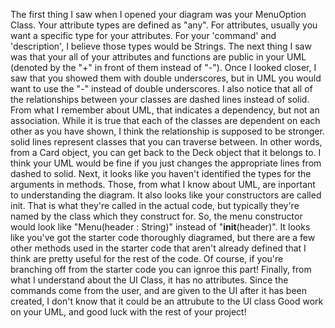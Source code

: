 The first thing I saw when I opened your diagram was your
MenuOption Class. Your attribute types are defined as "any". 
For attributes, usually you want a specific type for your 
attributes. For your 'command' and 'description', I believe 
those types would be Strings. 
The next thing I saw was that your all of your attributes and
functions are public in your UML (denoted by the "+" in front of them 
instead of "-"). Once I looked closer, I saw that you showed them with 
double underscores, but in UML you would want to use the "-" instead of 
double underscores.
I also notice that all of the relationships between your classes are dashed
lines instead of solid. From what I remember about UML, that indicates a
dependency, but not an association. While it is true that each of the
classes are dependent on each other as you have shown, I think the 
relationship is supposed to be stronger. solid lines represent classes that
you can traverse between. In other words, from a Card object, you can get
back to the Deck object that it belongs to. I think your UML would be fine
if you just changes the appropriate lines from dashed to solid.
Next, it looks like you haven't identified the types for the arguments in
methods. Those, from what I know about UML, are inportant to understanding
the diagram. 
It also looks like your constructors are called init. That is what they're
called in the actual code, but typically they're named by the class which 
they construct for. So, the menu constructor would look like 
"Menu(header : String)" instead of "__init__(header)". 
It looks like you've got the starter code thoroughly diagramed, but there
are a few other methods used in the starter code that aren't already defined
that I think are pretty useful for the rest of the code. Of course, if
you're branching off from the starter code you can ignroe this part!
Finally, from what I understand about the UI Class, it has no attributes.
Since the commands come from the user, and are given to the UI after it 
has been created, I don't know that it could be an attrubute to the UI class
Good work on your UML, and good luck with the rest of your project!

